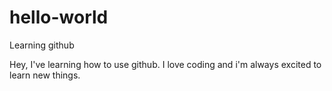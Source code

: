# hello-world
Learning github

Hey, 
I've learning how to use github.
I love coding and i'm always excited to learn new things.
